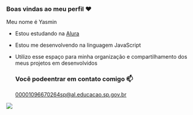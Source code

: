 ### Boas vindas ao meu perfil ❤

Meu nome é Yasmin

- Estou estudando na [Alura](https://www.Alura.com.br)
- Estou me desenvolvendo na linguagem JavaScript
- Utilizo esse espaço para minha organização e compartilhamento dos meus projetos em desenvolvidos

  ### Você podeentrar em contato comigo 📫
  00001096670264sp@al.educacao.sp.gov.br

![]( https://media1.tenor.com/m/ZUhJeLoAUgkAAAAC/faengoo-tgcf.gif)
 
